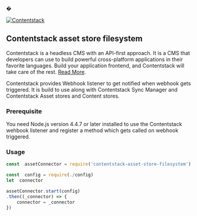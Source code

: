 
  

�

  

[![Contentstack](https://www.contentstack.com/docs/static/images/contentstack.png)](https://www.contentstack.com/)

## Contentstack asset store filesystem

  

Contentstack is a headless CMS with an API-first approach. It is a CMS that developers can use to build powerful cross-platform applications in their favorite languages. Build your application frontend, and Contentstack will take care of the rest. [Read More](https://www.contentstack.com/).

  

Contentstack provides Webhook listener to get notified when webhook gets triggered. It is build to use along with Contentstack Sync Manager and Contentstack Asset stores and Content stores.

  

### Prerequisite

  

You need Node.js version 4.4.7 or later installed to use the Contentstack wehbook listener and register a method which gets called on webhook triggered.

  

### Usage

```js
const  assetConnector = require('contentstack-asset-store-filesystem')

const  config = require(./config)
let  connector

assetConnector.start(config)
.then((_connector) => {
	connector = _connector
})